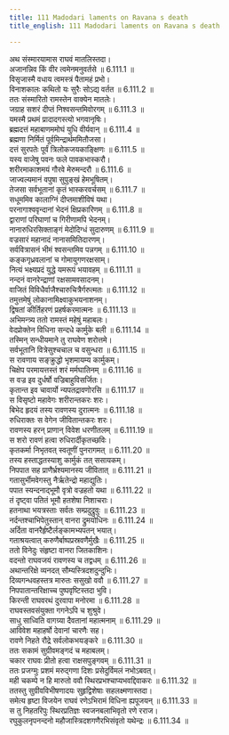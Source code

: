 ```yaml
---
title: 111 Madodari laments on Ravana s death
title_english: 111 Madodari laments on Ravana s death

---
```

<div class="audioEmbed"  caption="श्रीराम-हरिसीताराममूर्ति-घनपाठिभ्यां वचनम्" src="https://archive.org/download/Ramayana-recitation-Sriram-harisItArAmamUrti-Ghanapaati-v2/Kanda_6/Kanda_6_YK-111-Mandodari_laments_on_Ravana_s_death_0.mp3"></div>

अथ संस्मारयामास राघवं मातलिस्तदा।  
अजानन्निव किं वीर त्वमेनमनुवर्तसे ॥ 6.111.1 ॥   
विसृजास्मै वधाय त्वमस्त्रं पैतामहं प्रभो।  
विनाशकालः कथितो यः सुरैः सोऽद्य वर्तत ॥ 6.111.2 ॥   
ततः संस्मारितो रामस्तेन वाक्येन मातलेः।  
जग्राह सशरं दीप्तं निश्वसन्तमिवोरगम् ॥ 6.111.3 ॥   
यमस्मै प्रथमं प्रादादगस्त्यो भगवानृषिः।  
ब्रह्मदत्तं महाबाणममोघं युधि वीर्यवान् ॥ 6.111.4 ॥   
ब्रह्मणा निर्मितं पूर्वमिन्द्रार्थममितौजसा।  
दत्तं सुरपतेः पूर्वं त्रिलोकजयकाङ्क्षिणः ॥ 6.111.5 ॥   
यस्य वाजेषु पवनः फले पावकभास्करौ।  
शरीरमाकाशमयं गौरवे मेरुमन्दरौ ॥ 6.111.6 ॥   
जाज्वल्यमानं वपुषा सुपुङ्खं हेमभूषितम्।  
तेजसा सर्वभूतानां कृतं भास्करवर्चसम् ॥ 6.111.7 ॥   
सधूममिव कालाग्निं दीप्तमाशीविषं यथा।  
परनागाश्ववृन्दानां भेदनं क्षिप्रकारिणम् ॥ 6.111.8 ॥   
द्वाराणां परिघाणां च गिरीणामपि भेदनम्।  
नानारुधिरसिक्ताङ्गं मेदोदिग्धं सुदारुणम् ॥ 6.111.9 ॥   
वज्रसारं महानादं नानासमितिदारणम्।  
सर्ववित्रासनं भीमं श्वसन्तमिव पन्नगम् ॥ 6.111.10 ॥   
कङ्कगृध्रवलानां च गोमायुगणरक्षसाम्।  
नित्यं भक्ष्यप्रदं युद्धे यमरूपं भयावहम् ॥ 6.111.11 ॥   
नन्दनं वानरेन्द्राणां रक्षसामवसादनम्।  
वाजितं विविधैर्वाजैश्चारुचित्रैर्गरुत्मतः ॥ 6.111.12 ॥   
तमुत्तमेषुं लोकानामिक्ष्वाकुभयनाशनम्।  
द्विषतां कीर्तिहरणं प्रहर्षकरमात्मनः ॥ 6.111.13 ॥   
अभिमन्त्र्य ततो रामस्तं महेषुं महाबलः।  
वेदप्रोक्तेन विधिना सन्दधे कार्मुके बली ॥ 6.111.14 ॥   
तस्मिन् सन्धीयमाने तु राघवेण शरोत्तमे।  
सर्वभूतानि वित्रेसुश्चचाल च वसुन्धरा ॥ 6.111.15 ॥   
स रावणाय सङ्क्रुद्धो भृशमायम्य कार्मुकम्।  
चिक्षेप परमायत्तस्तं शरं मर्मघातिनम् ॥ 6.111.16 ॥   
स वज्र इव दुर्धर्षो वज्रिबाहुविसर्जितः।  
कृतान्त इव चावार्यो न्यपतद्रावणोरसि ॥ 6.111.17 ॥   
स विसृष्टो महावेगः शरीरान्तकरः शरः।  
बिभेद हृदयं तस्य रावणस्य दुरात्मनः ॥ 6.111.18 ॥   
रुधिराक्तः स वेगेन जीवितान्तकरः शरः।  
रावणस्य हरन् प्राणान् विवेश धरणीतलम् ॥ 6.111.19 ॥   
स शरो रावणं हत्वा रुधिरार्दीकृतच्छविः।  
कृतकर्मा निभृतवत् स्वतूणीं पुनरागमत् ॥ 6.111.20 ॥   
तस्य हस्ताद्धतस्याशु कार्मुकं तत् ससायकम्।  
निपपात सह प्राणैर्भ्रश्यमानस्य जीवितात् ॥ 6.111.21 ॥   
गतासुर्भीमवेगस्तु नैर्ऋतेन्द्रो महाद्युतिः।  
पपात स्यन्दनाद्भूमौ वृत्रो वज्रहतो यथा ॥ 6.111.22 ॥   
तं दृष्ट्वा पतितं भूमौ हतशेषा निशाचराः।  
हतनाथा भयत्रस्ताः सर्वतः सम्प्रदुद्रुवुः ॥ 6.111.23 ॥   
नर्दन्तश्चाभिपेतुस्तान् वानरा द्रुमयोधिनः ॥ 6.111.24 ॥   
अर्दिता वानरैर्हृष्टैर्लङ्कामभ्यपतन् भयात्।  
गताश्रयत्वात् करुणैर्बाष्पप्रस्रवणैर्मुखैः ॥ 6.111.25 ॥   
ततो विनेदुः संहृष्टा वानरा जितकाशिनः।  
वदन्तो राघवजयं रावणस्य च तद्वधम् ॥ 6.111.26 ॥   
अथान्तरिक्षे व्यनदत् सौम्यस्त्रिदशदुन्दुभिः।  
दिव्यगन्धवहस्तत्र मारुतः ससुखो ववौ ॥ 6.111.27 ॥   
निपपातान्तरिक्षाच्च पुष्पवृष्टिस्तदा भुवि।  
किरन्ती राघवरथं दुरवापा मनोरमा ॥ 6.111.28 ॥   
राघवस्तवसंयुक्ता गगनेऽपि च शुश्रुवे।  
साधु साध्विति वागग्र्या दैवतानां महात्मनाम् ॥ 6.111.29 ॥   
आविवेश महाहर्षो देवानां चारणैः सह।  
रावणे निहते रौद्रे सर्वलोकभयङ्करे ॥ 6.111.30 ॥   
ततः सकामं सुग्रीवमङ्गदं च महाबलम्।  
चकार राघवः प्रीतो हत्वा राक्षसपुङ्गवम् ॥ 6.111.31 ॥   
ततः प्रजग्मुः प्रशमं मरुद्गणा दिशः प्रसेदुर्विमलं नभोऽबवत्।  
मही चकम्पे न हि मारुतो ववौ स्थिरप्रभश्चाप्यभवद्दिवाकरः ॥ 6.111.32 ॥   
ततस्तु सुग्रीवविभीषणादयः सुहृद्विशेषाः सहलक्ष्मणास्तदा।  
समेत्य हृष्टा विजयेन राघवं रणेऽभिरामं विधिना ह्यपूजयन् ॥ 6.111.33 ॥   
स तु निहतरिपुः स्थिरप्रतिज्ञः स्वजनबलाभिवृतो रणे रराज।  
रघुकुलनृपनन्दनो महौजास्त्रिदशगणैरभिसंवृतो यथेन्द्रः ॥ 6.111.34 ॥   